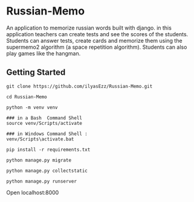 # Russian-Memo
An application to memorize russian words built with django.
in this application teachers can create tests and see the scores of the students.
Students can answer tests, create cards and memorize them using the supermemo2 algorithm (a space repetition algorithm).
Students can also play games like the hangman. 

## Getting Started

```
git clone https://github.com/ilyasEzz/Russian-Memo.git

cd Russian-Memo

python -m venv venv

### in a Bash  Command Shell
source venv/Scripts/activate

### in Windows Command Shell :
venv/Scripts\activate.bat

pip install -r requirements.txt

python manage.py migrate

python manage.py collectstatic

python manage.py runserver
```
Open localhost:8000
